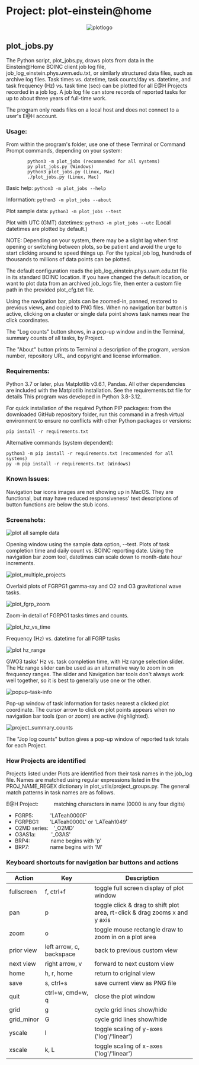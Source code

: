 # Project: plot-einstein@home
<div style="text-align: center;">

![plotlogo](images/plot_eah_logo_blue.png)
</div>

## plot_jobs.py

The Python script, plot_jobs.py, draws plots from data in the Einstein@Home
BOINC client job log file, job_log_einstein.phys.uwm.edu.txt, or similarly structured data files, such as archive log files. Task times vs. datetime, task counts/day vs.
datetime, and task frequency (Hz) vs. task time (sec) can be plotted for
all E@H Projects recorded in a job log. A job log file can store
records of reported tasks for up to about three years of full-time work.

The program only reads files on a local host and does not connect to a user's E@H account.

### Usage:
From within the program's folder, use one of these Terminal or Command Prompt commands,
       depending on your system:

            python3 -m plot_jobs (recommended for all systems)
            py plot_jobs.py (Windows)
            python3 plot_jobs.py (Linux, Mac)
            ./plot_jobs.py (Linux, Mac)

Basic help: `python3 -m plot_jobs --help`

Information: `python3 -m plot_jobs --about`

Plot sample data: `python3 -m plot_jobs --test`

Plot with UTC (GMT) datetimes: `python3 -m plot_jobs --utc`
(Local datetimes are plotted by default.)

NOTE: Depending on your system, there may be a slight lag when first opening or switching between plots, so be patient and avoid the urge to start clicking around to speed things up. For the typical job log, hundreds of thousands to millions of data points can be plotted.


The default configuration reads the job_log_einstein.phys.uwm.edu.txt
file in its standard BOINC location. If you have changed the default
location, or want to plot data from an archived job_logs file, then
enter a custom file path in the provided plot_cfg.txt file.

Using the navigation bar, plots can be zoomed-in, panned, restored to
previous views, and copied to PNG files.
When no navigation bar button is active, clicking on a cluster or
single data point shows task names near the click coordinates.

The "Log counts" button shows, in a pop-up window and in the Terminal, summary counts of all tasks, by Project.

The "About" button prints to Terminal a description of the program, version number, repository URL, and copyright and license information.

### Requirements:
Python 3.7 or later, plus Matplotlib v3.6.1, Pandas. All other dependencies are included with the Matplotlib installation. See the requirements.txt file for details
This program was developed in Python 3.8-3.12.

For quick installation of the required Python PIP packages:
from the downloaded GitHub repository folder, run this command in a fresh virtual environment to ensure no conflicts with other Python packages or versions:

    pip install -r requirements.txt
Alternative commands (system dependent):

    python3 -m pip install -r requirements.txt (recommended for all systems)
    py -m pip install -r requirements.txt (Windows)

### Known Issues:
Navigation bar icons images are not showing up in MacOS. They are functional, but may have reduced responsiveness' text descriptions of button functions are below the stub icons.

### Screenshots:
![plot all sample data](images/test_start.png)

Opening window using the sample data option, --test.
Plots of task completion time and daily count vs. BOINC reporting date.
Using the navigation bar zoom tool, datetimes can scale down to month-date hour increments.

![plot_multiple_projects](images/GR_and_GW_plots.png)

Overlaid plots of FGRPG1 gamma-ray and O2 and O3 gravitational wave tasks.


![plot_fgrp_zoom](images/fgrpG1_zoom.png)

Zoom-in detail of FGRPG1 tasks times and counts.

![plot_hz_vs_time](images/fgrp_all_Hz.png)

Frequency (Hz) vs. datetime for all FGRP tasks

![plot hz_range](images/slider_gwO3.png)

GWO3 tasks' Hz vs. task completion time, with Hz range selection slider.
The Hz range slider can be used as an alternative way to zoom in on frequency ranges. The slider and Navigation bar tools don't always work well together, so it is best to generally use one or the other.

![popup-task-info](images/task_info.png)

Pop-up window of task information for tasks nearest a clicked plot coordinate. The cursor arrow to click on plot points appears when no navigation bar tools (pan or zoom) are active (highlighted).

![project_summary_counts](images/project_counts.png)

The "Jop log counts" button gives a pop-up window of reported task totals for each Project.

### How Projects are identified

Projects listed under Plots are identified from their task names in the job_log file. Names are matched using regular expressions listed in the PROJ_NAME_REGEX dictionary in  plot_utils/project_groups.py. The general match patterns in task names are as follows.

E@H Project:&emsp;&emsp;&emsp;matching characters in name (0000 is any four digits)
- FGRP5:&emsp;&emsp;&emsp;&nbsp;'LATeah0000F'
- FGRPBG1:&emsp;&emsp;'LATeah0000L' or 'LATeah1049'
- O2MD series:&emsp;'_O2MD'
- O3AS1a:&emsp;&emsp;&emsp;'_O3AS'
- BRP4:&emsp;&emsp;&emsp;&emsp;name begins with 'p'
- BRP7:&emsp;&emsp;&emsp;&emsp;name begins with 'M'

### Keyboard shortcuts for navigation bar buttons and actions

| Action     | Key                      | Description                                                                |
|------------|--------------------------|----------------------------------------------------------------------------|
| fullscreen | f, ctrl+f                | toggle full screen display of plot window                                  |
| pan        | p                        | toggle click & drag to shift plot area, rt-click & drag zooms x and y axis |
| zoom       | o                        | toggle mouse rectangle draw to zoom in on a plot area                      |
| prior view | left arrow, c, backspace | back to previous custom view                                               |
| next view  | right arrow, v           | forward to next custom view                                                |
| home       | h, r, home               | return to original view                                                    |
| save       | s, ctrl+s                | save current view as PNG file                                              |
| quit       | ctrl+w, cmd+w, q         | close the plot window                                                      |
| grid       | g                        | cycle grid lines show/hide                                                 |
| grid_minor | G                        | cycle grid lines show/hide                                                 |
| yscale     | l                        | toggle scaling of y-axes ('log'/'linear')                                  |
| xscale     | k, L                     | toggle scaling of x-axes ('log'/'linear')                                  |
